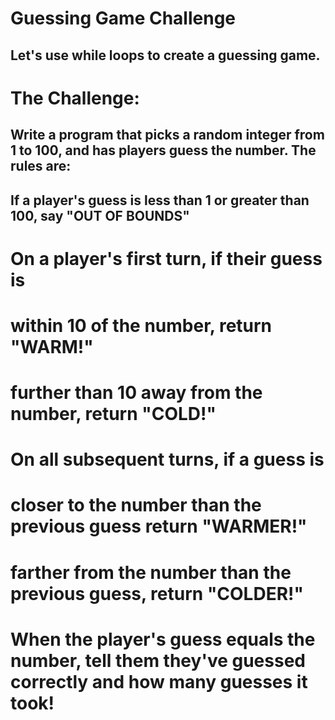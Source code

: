 # Guessing Game Challenge
## Let's use while loops to create a guessing game.

# The Challenge:

## Write a program that picks a random integer from 1 to 100, and has players guess the number. The rules are:

## If a player's guess is less than 1 or greater than 100, say "OUT OF BOUNDS"
# On a player's first turn, if their guess is
# within 10 of the number, return "WARM!"
# further than 10 away from the number, return "COLD!"
# On all subsequent turns, if a guess is
# closer to the number than the previous guess return "WARMER!"
# farther from the number than the previous guess, return "COLDER!"
# When the player's guess equals the number, tell them they've guessed correctly and how many guesses it took!
